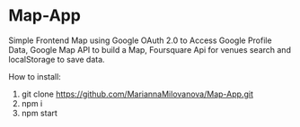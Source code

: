 # Map-App
Simple Frontend Map using Google OAuth 2.0 to Access Google Profile Data, Google Map API to build a Map, Foursquare Api for venues search and localStorage to save data.

How to install:
1) git clone https://github.com/MariannaMilovanova/Map-App.git
2) npm i
3) npm start
